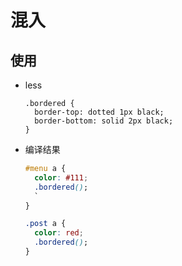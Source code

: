 # 混入

## 使用

+ less

  ```less
  .bordered {
    border-top: dotted 1px black;
    border-bottom: solid 2px black;
  }
  ```

+ 编译结果

  ```css
  #menu a {
    color: #111;
    .bordered();
    `
  }

  .post a {
    color: red;
    .bordered();
  }
  ```
